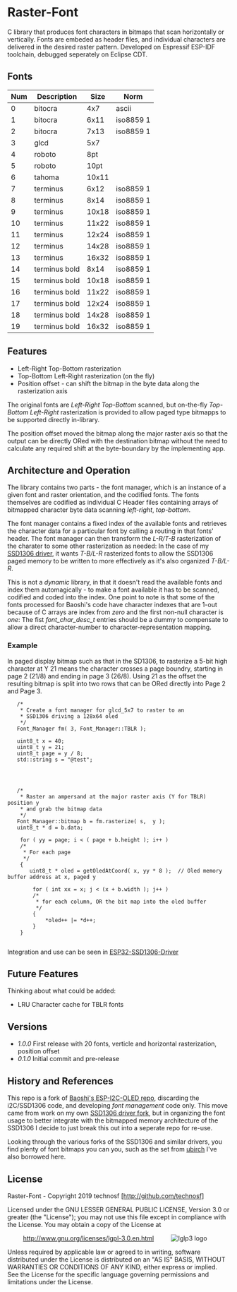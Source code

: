 # Raster-Font

C library that produces font characters in bitmaps that scan horizontally or vertically. Fonts are embeded as header files, and individual characters are delivered in the desired raster pattern. 
Developed on Espressif ESP-IDF toolchain, debugged seperately on Eclipse CDT.


## Fonts

| Num | Description | Size | Norm |
|-----|-------------|------|------|
|0 | bitocra |4x7 |ascii|
|1 | bitocra |6x11 |iso8859 1|
|2 | bitocra |7x13 |iso8859 1|
|3 | glcd |5x7|
|4 | roboto |8pt|
|5 | roboto |10pt|
|6 | tahoma |10x11 |
|7 | terminus |6x12 |iso8859 1|
|8 | terminus |8x14 |iso8859 1|
|9 | terminus |10x18 |iso8859 1|
|10 | terminus |11x22 |iso8859 1|
|11 | terminus |12x24 |iso8859 1|
|12 | terminus |14x28 |iso8859 1|
|13 | terminus |16x32 |iso8859 1|
|14 | terminus bold |8x14 |iso8859 1|
|15 | terminus bold |10x18 |iso8859 1|
|16 | terminus bold |11x22 |iso8859 1|
|17 | terminus bold |12x24 |iso8859 1|
|18 | terminus bold |14x28 |iso8859 1|
|19 | terminus bold |16x32 |iso8859 1|


## Features

* Left-Right Top-Bottom rasterization
* Top-Bottom Left-Right rasterization (on the fly)
* Position offset - can shift the bitmap in the byte data along the rasterization axis 

The original fonts are _Left-Right Top-Bottom_ scanned, but on-the-fly _Top-Bottom Left-Right_ rasterization is provided to allow paged type bitmapps to be supported directly in-library.

The position offset moved the bitmap along the major raster axis so that the output can be directly ORed with the destination bitmap without the need to calculate any required shift at the byte-boundary by the implementing app. 


## Architecture and Operation

The library contains two parts - the font manager, which is an instance of a given font and raster orientation, and the codified fonts. The fonts themselves are codified as individual C Header files containing arrays of bitmapped character byte data scanning _left-right_, _top-bottom_.

The font manager contains a fixed index of the available fonts and retrieves the character data for a particular font by calling a routing in that fonts' header. The font manager can then transform the _L-R/T-B_ rasterization of the charater to some other rasterization as needed: In the case of my [SSD1306 driver](https://github.com/technosf/ESP32-SSD1306-Driver), it wants _T-B/L-R_ rasterized fonts to allow the SSD1306 paged memory to be written to more effectively as it's also organized _T-B/L-R_.

This is not a _dynamic_ library, in that it doesn't read the available fonts and index them automagically - to make a font available it has to be scanned, codified and coded into the index. One point to note is that some of the fonts processed for Baoshi's code have character indexes that are 1-out because of C arrays are index from _zero_ and the first non-null character is _one_: The fist *font_char_desc_t* entries should be a dummy to compensate to allow a direct character-number to character-representation mapping.

### Example

In paged display bitmap such as that in the SD1306, to rasterize a 5-bit high character at Y 21 means the character crosses a page boundry, starting in page 2 (21/8) and ending in page 3 (26/8). Using 21 as the offset the resulting bitmap is split into two rows that can be ORed directly into Page 2 and Page 3.


```
   /*
    * Create a font manager for glcd_5x7 to raster to an 
    * SSD1306 driving a 128x64 oled
    */
   Font_Manager fm( 3, Font_Manager::TBLR );    
    
   uint8_t x = 40;
   uint8_t y = 21;
   uint8_t page = y / 8;
   std::string s = "@test";
   
   

   
   /*
    * Raster an ampersand at the major raster axis (Y for TBLR) position y
    * and grab the bitmap data
    */
   Font_Manager::bitmap b = fm.rasterize( s,  y ); 
   uint8_t * d = b.data; 

	for ( yy = page; i < ( page + b.height ); i++ )
	/*
	 * For each page
	 */
    {
       uint8_t * oled = getOledAtCoord( x, yy * 8 );  // Oled memory buffer address at x, paged y
       
        for ( int xx = x; j < (x + b.width ); j++ )
        /*
         * for each column, OR the bit map into the oled buffer
         */
        {
            *oled++ |= *d++;
        }
    }
 
```

Integration and use can be seen in [ESP32-SSD1306-Driver](https://github.com/technosf/ESP32-SSD1306-Driver)


## Future Features

Thinking about what could be added:
* LRU Character cache for TBLR fonts

##  Versions

* _1.0.0_	First release with 20 fonts, verticle and horizontal rasterization, position offset
* _0.1.0_	Initial commit and pre-release


## History and References

This repo is a fork of [Baoshi's ESP-I2C-OLED repo](https://github.com/baoshi/ESP-I2C-OLED), discarding the i2C/SSD1306 code, and developing _font management_ code only. This move came from work on my own [SSD1306 driver fork](https://github.com/technosf/ESP32-SSD1306-Driver), but in organizing the font usage to better integrate with the bitmapped memory architecture of the SSD1306 I decide to just break this out into a seperate repo for re-use.

Looking through the various forks of the SSD1306 and similar drivers, you find plenty of font bitmaps you can you, such as the set from [ubirch](https://github.com/ubirch/esp32-i2c-ssd1306-oled) I've also borrowed here.


## License

Raster-Font - Copyright 2019  technosf  [http://github.com/technosf]

Licensed under the GNU LESSER GENERAL PUBLIC LICENSE, Version 3.0 or greater (the "License");
you may not use this file except in compliance with the License.
You may obtain a copy of the License at

&nbsp;&nbsp;&nbsp;&nbsp;&nbsp;&nbsp;&nbsp;&nbsp;
http://www.gnu.org/licenses/lgpl-3.0.en.html
&nbsp;&nbsp;&nbsp;&nbsp;&nbsp;&nbsp;&nbsp;&nbsp;
![lglp3 logo](http://www.gnu.org/graphics/lgplv3-88x31.png)

Unless required by applicable law or agreed to in writing, software
distributed under the License is distributed on an "AS IS" BASIS,
WITHOUT WARRANTIES OR CONDITIONS OF ANY KIND, either express or implied.
See the License for the specific language governing permissions and
limitations under the License.

